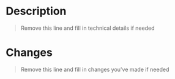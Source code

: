 # Description

> Remove this line and fill in technical details if needed

# Changes

> Remove this line and fill in changes you've made if needed
